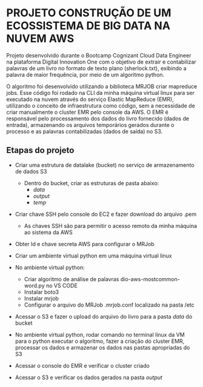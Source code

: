 # PROJETO CONSTRUÇÃO DE UM ECOSSISTEMA DE BIG DATA NA NUVEM AWS

Projeto desenvolvido durante o Bootcamp Cognizant Cloud Data Engineer na plataforma Digital Innovation One 
com o objetivo de extrair e contabilizar palavras de um livro no formato de texto plano (sherlock.txt), exibindo a palavra de maior frequência, por meio de um algoritmo python.

O algoritmo foi desenvolvido utilizando a biblioteca MRJOB criar mapreduce jobs. Esse código foi rodado na CLI da minha máquina virtual linux para ser executado na nuvem
através do serviço Elastic MapReduce (EMR), utilizando o conceito de infraestrutura como código, sem a necessidade de criar manualmente o cluster EMR pelo console da AWS.
O EMR é responsável pelo processamento dos dados do livro fornecido (dados de entrada), armazenando os arquivos temporários gerados durante o processo e as palavras contabilizadas (dados de saída) no S3.


## Etapas do projeto

* Criar uma estrutura de datalake (bucket) no serviço de armazenamento de dados S3
    * Dentro do bucket, criar as estruturas de pasta abaixo:
      * _data_ 
      * _output_
      * _temp_
 
* Criar chave SSH pelo console do EC2 e fazer download do arquivo .pem
    * As chaves SSH são para permitir o acesso remoto da minha máquina ao sistema da AWS
  
* Obter Id e chave secreta AWS para configurar o MRJob
  
* Criar um ambiente virtual python em uma máquina virtual linux

* No ambiente virtual python: 
   * Criar algoritmo de análise de palavras dio-aws-mostcommon-word.py no VS CODE
   * Instalar boto3
   * Instalar mrjob
   * Configurar o arquivo do MRJob .mrjob.conf localizado na pasta /etc

* Acessar o S3 e fazer o upload do arquivo do livro para a pasta _data_ do bucket 

* No ambiente virtual python, rodar comando no terminal linux da VM para o python executar o algoritmo, fazer a criação do cluster EMR, processar os dados e armazenar os dados nas pastas apropriadas do S3
  
* Acessar o console do EMR e verificar o cluster criado 
   
* Acessar o S3 e verificar os dados gerados na pasta _output_
